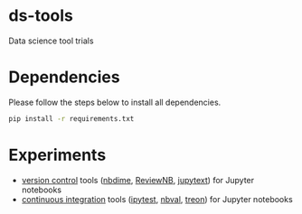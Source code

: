 # ds-tools
Data science tool trials

# Dependencies

Please follow the steps below to install all dependencies.

```bash
pip install -r requirements.txt
```

# Experiments

- [version control](version_control/) tools ([nbdime](https://github.com/jupyter/nbdime), [ReviewNB](https://www.reviewnb.com/), [jupytext](https://github.com/mwouts/jupytext)) for Jupyter notebooks
- [continuous integration](continuous_integration/) tools ([ipytest](https://github.com/chmp/ipytest), [nbval](https://github.com/computationalmodelling/nbval), [treon](https://github.com/ReviewNB/treon)) for Jupyter notebooks
